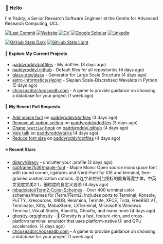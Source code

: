### 👋 Hello

I'm Paddy, a Senior Research Software Engineer at the Centre for Advanced
Research Computing, UCL.

[![Last Commit](https://img.shields.io/github/last-commit/paddyroddy/paddyroddy/main?label=updated)](https://github.com/paddyroddy)
[![Website](https://img.shields.io/badge/GitHub%20Pages-222?logo=githubpages&logoColor=fff&style=for-the-badge&style=flat)](https://paddyroddy.github.io)
[![CV](https://img.shields.io/badge/CV-PDF-pink.svg)](https://paddyroddy.github.io/cv)
[![Google Scholar](https://img.shields.io/badge/Google%20Scholar-4285F4?logo=googlescholar&logoColor=fff&style=for-the-badge&style=flat)](https://scholar.google.com/citations?user=OFigHUwAAAAJ)
[![Linkedin](https://img.shields.io/badge/LinkedIn-0A66C2?logo=linkedin&logoColor=fff&style=for-the-badge&style=flat)](https://www.linkedin.com/in/patrickjamesroddy)

[![GitHub Stats Dark](https://github-readme-stats-paddyroddy.vercel.app/api?username=paddyroddy&disable_animations=true&hide_border=true&hide_title=true&include_all_commits=true&rank_icon=github&show=prs_merged,reviews&show_icons=true&theme=tokyonight)](https://github.com/paddyroddy/paddyroddy#gh-dark-mode-only)
[![GitHub Stats Light](https://github-readme-stats-paddyroddy.vercel.app/api?username=paddyroddy&disable_animations=true&hide_border=true&hide_title=true&include_all_commits=true&rank_icon=github&show=prs_merged,reviews&show_icons=true&theme=default)](https://github.com/paddyroddy/paddyroddy#gh-light-mode-only)

#### 👷 Explore My Current Projects

- [paddyroddy/dotfiles](https://github.com/paddyroddy/dotfiles) - My dotfiles
  (3 days ago)
- [paddyroddy/.github](https://github.com/paddyroddy/.github) - Default files for all repositories
  (4 days ago)
- [glass-dev/glass](https://github.com/glass-dev/glass) - Generator for Large Scale Structure
  (4 days ago)
- [astro-informatics/sleplet](https://github.com/astro-informatics/sleplet) - Slepian Scale-Discretised Wavelets in Python
  (5 days ago)
- [chooseadb/chooseadb.com](https://github.com/chooseadb/chooseadb.com) - A game to provide guidance on choosing a database for your project
  (1 week ago)

#### 🔨 My Recent Pull Requests

- [Add maple font](https://github.com/paddyroddy/dotfiles/pull/50) on [paddyroddy/dotfiles](https://github.com/paddyroddy/dotfiles)
  (3 days ago)
- [Remove alt option setting](https://github.com/paddyroddy/dotfiles/pull/49) on [paddyroddy/dotfiles](https://github.com/paddyroddy/dotfiles)
  (3 days ago)
- [Chane `prettier` hook](https://github.com/paddyroddy/.github/pull/300) on [paddyroddy/.github](https://github.com/paddyroddy/.github)
  (4 days ago)
- [Vale talk](https://github.com/paddyroddy/talks/pull/79) on [paddyroddy/talks](https://github.com/paddyroddy/talks)
  (4 days ago)
- [Reduce font size](https://github.com/paddyroddy/dotfiles/pull/48) on [paddyroddy/dotfiles](https://github.com/paddyroddy/dotfiles)
  (4 days ago)

#### ⭐ Recent Stars

- [direnv/direnv](https://github.com/direnv/direnv) - unclutter your .profile
  (3 days ago)
- [subframe7536/maple-font](https://github.com/subframe7536/maple-font) - Maple Mono: Open source monospace font with round corner, ligatures and Nerd-Font for IDE and terminal, fine-grained customization options. 带连字和控制台图标的圆角等宽字体，中英文宽度完美2:1，细粒度的自定义选项
  (4 days ago)
- [mbadolato/iTerm2-Color-Schemes](https://github.com/mbadolato/iTerm2-Color-Schemes) - Over 400 terminal color schemes/themes for iTerm/iTerm2. Includes ports to Terminal, Konsole, PuTTY, Xresources, XRDB, Remmina, Termite, XFCE, Tilda, FreeBSD VT, Terminator, Kitty, MobaXterm, LXTerminal, Microsoft&#39;s Windows Terminal, Visual Studio, Alacritty, Ghostty, and many more
  (4 days ago)
- [ghostty-org/ghostty](https://github.com/ghostty-org/ghostty) - 👻 Ghostty is a fast, feature-rich, and cross-platform terminal emulator that uses platform-native UI and GPU acceleration.
  (4 days ago)
- [chooseadb/chooseadb.com](https://github.com/chooseadb/chooseadb.com) - A game to provide guidance on choosing a database for your project
  (1 week ago)
